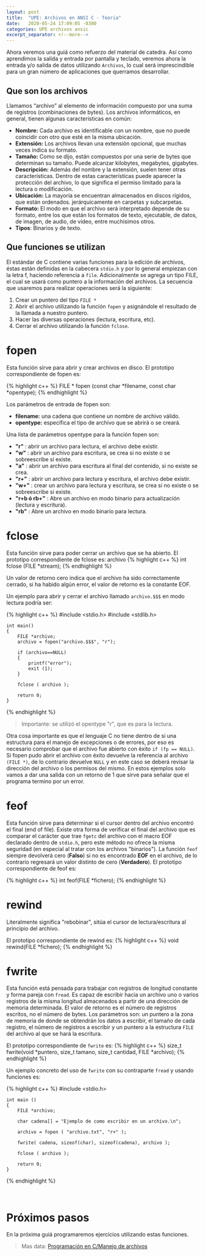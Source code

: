```yaml
---
layout: post
title:  "UPE: Archivos en ANSI C - Teoria"
date:   2020-05-24 17:09:05 -0300
categories: UPE archivos ansic
excerpt_separator: <!--more-->
---
```


Ahora veremos una guiá como refuerzo del material de catedra. Así como aprendimos la salida y entrada por pantalla y teclado, veremos ahora la entrada y/o salida de datos utilizando `Archivos`<!--more-->, lo cual será imprescindible para un gran número de aplicaciones que querramos desarrollar.

## Que son los archivos
Llamamos “archivo” al elemento de información compuesto por una suma de registros (combinaciones de bytes). Los archivos informáticos, en general, tienen algunas características en común:

- **Nombre:** Cada archivo es identificable con un nombre, que no puede coincidir con otro que esté en la misma ubicación.
- **Extensión:** Los archivos llevan una extensión opcional, que muchas veces indica su formato.
- **Tamaño:** Como se dijo, están compuestos por una serie de bytes que determinan su tamaño. Puede alcanzar kilobytes, megabytes, gigabytes.
- **Descripción:** Además del nombre y la extensión, suelen tener otras características. Dentro de estas características puede aparecer la protección del archivo, lo que significa el permiso limitado para la lectura o modificación. 
- **Ubicación:** La mayoría se encuentran almacenados en discos rígidos, que están ordenados. jerárquicamente en carpetas y subcarpetas.
- **Formato:** El modo en que el archivo será interpretado depende de su formato, entre los que están los formatos de texto, ejecutable, de datos, de imagen, de audio, de video, entre muchísimos otros.
- **Tipos**: Binarios y de texto.


## Que funciones se utilizan
El estándar de C contiene varias funciones para la edición de archivos, éstas están definidas en la cabecera `stdio.h` y por lo general empiezan con la letra f, haciendo referencia a `file`. Adicionalmente se agrega un tipo FILE, el cual se usará como puntero a la información del archivos. La secuencia que usaremos para realizar operaciones será la siguiente:

1. Crear un puntero del tipo `FILE *`
2. Abrir el archivo utilizando la función `fopen` y asignándole el resultado de la llamada a nuestro puntero.
3. Hacer las diversas operaciones (lectura, escritura, etc).
4. Cerrar el archivo utilizando la función `fclose`.

# fopen

Esta función sirve para abrir y crear archivos en disco. El prototipo correspondiente de fopen es:

{% highlight c++ %}
FILE * fopen (const char *filename, const char *opentype);
{% endhighlight %}

Los parámetros de entrada de fopen son:
- **filename:** una cadena que contiene un nombre de archivo válido. 
- **opentype:** especifica el tipo de archivo que se abrirá o se creará.

Una lista de parámetros opentype para la función fopen son:

- **"r"** : abrir un archivo para lectura, el archivo debe existir.
- **"w"** : abrir un archivo para escritura, se crea si no existe o se sobreescribe si existe.
- **"a"** : abrir un archivo para escritura al final del contenido, si no existe se crea.
- **"r+"** : abrir un archivo para lectura y escritura, el archivo debe existir.
- **"w+"** : crear un archivo para lectura y escritura, se crea si no existe o se sobreescribe si existe.
- **"r+b ó rb+"** : Abre un archivo en modo binario para actualización (lectura y escritura).
- **"rb"** : Abre un archivo en modo binario para lectura.

# fclose
Esta función sirve para poder cerrar un archivo que se ha abierto. El prototipo correspondiente de fclose es:
archivo 
{% highlight c++ %}
int fclose (FILE *stream);
{% endhighlight %}

Un valor de retorno cero indica que el archivo ha sido correctamente cerrado, si ha habido algún error, el valor de retorno es la constante EOF.

Un ejemplo para abrir y cerrar el archivo llamado `archivo.$$$` en modo lectura podría ser:

{% highlight c++ %}
    #include <stdio.h>
    #include <stdlib.h>
    
    int main()
    {
        FILE *archivo;
        archivo = fopen("archivo.$$$", "r");    

        if (archivo==NULL) 
        {
            printf("error"); 
            exit (1);
        }
        
        fclose ( archivo );

        return 0;
    }
{% endhighlight %}

>Importante: se utilizó el opentype "r", que es para la lectura.

Otra cosa importante es que el lenguaje C no tiene dentro de si una estructura para el manejo de excepciones o de errores, por eso es necesario comprobar que el archivo fue abierto con éxito `if (fp == NULL)`. Si fopen pudo abrir el archivo con éxito devuelve la referencia al archivo `(FILE *)`, de lo contrario devuelve `NULL` y en este caso se deberá revisar la dirección del archivo o los permisos del mismo. En estos ejemplos solo vamos a dar una salida con un retorno de 1 que sirve para señalar que el programa termino por un error.

# feof

Esta función sirve para determinar si el cursor dentro del archivo encontró el final (end of file). Existe otra forma de verificar el final del archivo que es comparar el carácter que trae `fgetc` del archivo con el macro EOF declarado dentro de `stdio.h`, pero este método no ofrece la misma seguridad (en especial al tratar con los archivos "binarios"). La función `feof` siempre devolverá cero (**Falso**) si no es encontrado **EOF** en el archivo, de lo contrario regresará un valor distinto de cero (**Verdadero**). El prototipo correspondiente de feof es:

{% highlight c++ %}
int feof(FILE *fichero);
{% endhighlight %}

# rewind
Literalmente significa "rebobinar", sitúa el cursor de lectura/escritura al principio del archivo.

El prototipo correspondiente de rewind es:
{% highlight c++ %}
void rewind(FILE *fichero);
{% endhighlight %}

# fwrite
Esta función está pensada para trabajar con registros de longitud constante y forma pareja con `fread`. Es capaz de escribir hacia un archivo uno o varios registros de la misma longitud almacenados a partir de una dirección de memoria determinada. El valor de retorno es el número de registros escritos, no el número de bytes. Los parámetros son: un puntero a la zona de memoria de donde se obtendrán los datos a escribir, el tamaño de cada registro, el número de registros a escribir y un puntero a la estructura `FILE` del archivo al que se hará la escritura.

El prototipo correspondiente de `fwrite` es:
{% highlight c++ %}
size_t fwrite(void *puntero, size_t tamano, size_t cantidad, FILE *archivo);
{% endhighlight %}

Un ejemplo concreto del uso de `fwrite` con su contraparte `fread` y usando funciones es:

{% highlight c++ %}
    #include <stdio.h>
    
    int main ()
    {
        FILE *archivo;
        
        char cadena[] = "Ejemplo de como escribir en un archivo.\n";
        
        archivo = fopen ( "archivo.txt", "r+" );

        fwrite( cadena, sizeof(char), sizeof(cadena), archivo );
        
        fclose ( archivo );
        
        return 0;
    }
{% endhighlight %}

<br>

# Próximos pasos

En la próxima guiá programaremos ejercicios utilizando estas funciones. 

> Mas data: [Programación en C/Manejo de archivos][msk]

[msk]: https://es.wikibooks.org/wiki/Programaci%C3%B3n_en_C/Manejo_de_archivos
